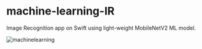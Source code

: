 # machine-learning-IR
Image Recognition app on Swift using light-weight MobileNetV2 ML model.

![machinelearning](https://user-images.githubusercontent.com/49480936/163874899-a453b3e2-33ed-47de-975c-c9a60a5372ef.gif)
